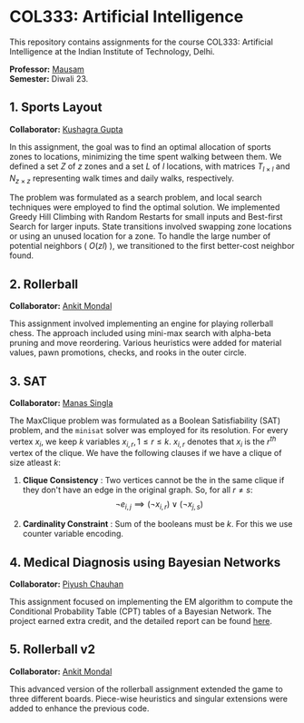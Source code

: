 # COL333: Artificial Intelligence

This repository contains assignments for the course COL333: Artificial Intelligence at the Indian Institute of Technology, Delhi.

**Professor:** [Mausam](https://www.cse.iitd.ac.in/~mausam/)  
**Semester:** Diwali 23.

## 1. Sports Layout

**Collaborator:** [Kushagra Gupta](https://www.github.com/KushagraGupta02)

In this assignment, the goal was to find an optimal allocation of sports zones to locations, minimizing the time spent walking between them. We defined a set $Z$ of $z$ zones and a set $L$ of $l$ locations, with matrices $T_{l\times l}$ and $N_{z\times z}$ representing walk times and daily walks, respectively.

The problem was formulated as a search problem, and local search techniques were employed to find the optimal solution. We implemented Greedy Hill Climbing with Random Restarts for small inputs and Best-first Search for larger inputs. State transitions involved swapping zone locations or using an unused location for a zone. To handle the large number of potential neighbors ( $O(zl)$ ), we transitioned to the first better-cost neighbor found.

## 2. Rollerball

**Collaborator:** [Ankit Mondal](https://www.github.com/AnkMon2025)

This assignment involved implementing an engine for playing rollerball chess. The approach included using mini-max search with alpha-beta pruning and move reordering. Various heuristics were added for material values, pawn promotions, checks, and rooks in the outer circle.

## 3. SAT

**Collaborator:** [Manas Singla](https://www.github.com/singlamanas)

The $\mathsf{MaxClique}$ problem was formulated as a Boolean Satisfiability (SAT) problem, and the <code>minisat</code> solver was employed for its resolution. For every vertex $x_i$, we keep $k$ variables $x_{i,r}, 1\leq r\leq k$. $x_{i,r}$ denotes that $x_{i}$ is the $r^{th}$ vertex of the clique. We have the following clauses if we have a clique of size atleast $k$:

1. **Clique Consistency** : Two vertices cannot be the in the same clique if they don't have an edge in the original graph. So, for all $r\neq s$:
    $$\neg e_{i,j} \implies  (\neg x_{i,r}) \vee (\neg x_{j,s})$$

2. **Cardinality Constraint** : Sum of the booleans must be $k$. For this we use counter variable encoding.


## 4. Medical Diagnosis using Bayesian Networks

**Collaborator:** [Piyush Chauhan](https://www.github.com/PiyushC1480)

This assignment focused on implementing the EM algorithm to compute the Conditional Probability Table (CPT) tables of a Bayesian Network. The project earned extra credit, and the detailed report can be found [here](https://github.com/AB271202/COL333-Artificial-Intelligence/blob/main/4.%20Medical%20Diagnosis%20with%20Bayesian%20Networks/Report.pdf).

## 5. Rollerball v2

**Collaborator:** [Ankit Mondal](https://www.github.com/AnkMon2025)

This advanced version of the rollerball assignment extended the game to three different boards. Piece-wise heuristics and singular extensions were added to enhance the previous code.
